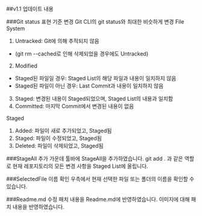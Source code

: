 ##v1.1 업데이트 내용

###Git status 표현 기준 변경
Git CLI의 git status와 최대한 비슷하게 변경
File System
1. Untracked: Git에 의해 추적되지 않음
- (git rm --cached로 인해 삭제되었을 경우에도 Untracked)
2. Modified
- Staged된 파일일 경우: Staged List의 해당 파일과 내용이 일치하지 않음
- Staged된 파일이 아닌 경우: Last Commit과 내용이 일치하지 않음
3. Staged: 변경된 내용이 Staged되었으며, Staged List의 내용과 일치함
4. Committed: 마지막 Commit에서 변경된 내용이 없음

Staged
1. Added: 파일이 새로 추가되었고, Staged됨
2. Staged: 파일이 수정되었고, Staged됨
3. Deleted: 파일이 삭제되었고, Staged됨

###StageAll 추가
가운데 툴바에 StageAll을 추가하였습니다.
git add . 과 같은 역할로 현재 레포지토리의 모든 변경 사항을 Staged List에 올립니다.

###SelectedFile 이름 확인
우측에서 현재 선택한 파일 또는 폴더의 이름을 확인할 수 있습니다.

###Readme.md 수정
패치 내용을 Readme.md에 반영하였습니다.
이미지에 대해 패치 내용을 반영하였습니다.